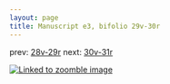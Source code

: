```yaml
---
layout: page
title: Manuscript e3, bifolio 29v-30r
---
```


prev: [28v-29r](../28v-29r/) next: [30v-31r](../30v-31r/)



[![Linked to zoomble image](http://www.homermultitext.org/iipsrv?IIIF=/project/homer/pyramidal/deepzoom/hmt/e3bifolio/v1/E3_29v_30r.tif/full/2000,/0/default.jpg)](http://www.homermultitext.org/ict2/?urn=urn:cite2:hmt:e3bifolio.v1:E3_29v_30r)

